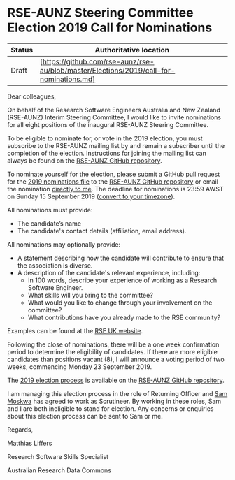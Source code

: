 # RSE-AUNZ Steering Committee Election 2019 Call for Nominations

| Status | Authoritative location |
| --- | --- |
| Draft | [https://github.com/rse-aunz/rse-au/blob/master/Elections/2019/call-for-nominations.md] |

Dear colleagues,

On behalf of the Research Software Engineers Australia and New Zealand (RSE-AUNZ)
Interim Steering Committee, I would like to invite nominations for all eight
positions of the inaugural RSE-AUNZ Steering Committee.

To be eligible to nominate for, or vote in the 2019 election, you must subscribe
to the RSE-AUNZ mailing list by  and remain a subscriber until the completion of
the election. Instructions for joining the mailing list can always be found on
the [RSE-AUNZ GitHub repository](https://github.com/rse-aunz/rse-au).

To nominate yourself for the election, please submit a GitHub pull request for the
[2019 nominations file](https://github.com/rse-aunz/rse-au/Elections/2019/nominations.md)
to the [RSE-AUNZ GitHub repository](https://github.com/rse-aunz/rse-au) or email
the nomination [directly to me](mailto:matthias.liffers@ardc.edu.au). The deadline
for nominations is 23:59 AWST on Sunday 15 September 2019 ([convert to your timezone](https://www.timeanddate.com/worldclock/fixedtime.html?continent=australasia&sort=1&p1=196&iso=20190915T2359&msg=RSE-AUNZ%20Nominations%20Deadline)).

All nominations must provide:
* The candidate’s name
* The candidate's contact details (affiliation, email address).

All nominations may optionally provide:
* A statement describing how the candidate will contribute to ensure that the association is diverse.
* A description of the candidate's relevant experience, including:
   * In 100 words, describe your experience of working as a Research Software Engineer.
   * What skills will you bring to the committee?
   * What would you like to change through your involvement on the committee?
   * What contributions have you already made to the RSE community?

Examples can be found at the [RSE UK website](https://rse.ac.uk/conf2017/agm-vote-new-committee-members/).

Following the close of nominations, there will be a one week confirmation period
to determine the eligibility of candidates. If there are more eligible candidates
than positions vacant (8), I will announce a voting period of two weeks, commencing
Monday 23 September 2019.

The [2019 election process](https://github.com/rse-aunz/rse-au/Elections/2019/nominations.md)
is available on the [RSE-AUNZ GitHub repository](https://github.com/rse-aunz/rse-au).

I am managing this election process in the role of Returning Officer and
[Sam Moskwa](mailto:Sam.Moskwa@aero.edu.au) has agreed to work as Scrutineer. By
working in these roles, Sam and I are both ineligible to stand for election.
Any concerns or enquiries about this election process can be sent to Sam or me.

Regards,

Matthias Liffers

Research Software Skills Specialist

Australian Research Data Commons
